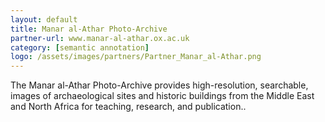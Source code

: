 ```yaml
---
layout: default
title: Manar al-Athar Photo-Archive
partner-url: www.manar-al-athar.ox.ac.uk
category: [semantic annotation]
logo: /assets/images/partners/Partner_Manar_al-Athar.png
---
```


The Manar al-Athar Photo-Archive provides high-resolution, searchable, images of archaeological sites and historic buildings from the Middle East and North Africa for teaching, research, and publication..  
